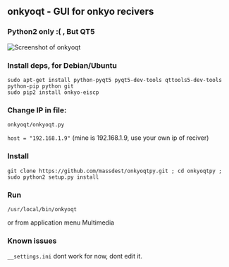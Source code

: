 ## onkyoqt - GUI for onkyo recivers
### Python2 only :( , But QT5

![Screenshot of onkyoqt](https://github.com/massdest/onkyoqtpy/raw/master/onkyoqt_screenshot.png)

### Install deps, for Debian/Ubuntu
```
sudo apt-get install python-pyqt5 pyqt5-dev-tools qttools5-dev-tools python-pip python git
sudo pip2 install onkyo-eiscp
```
### Change IP in file: 

`onkyoqt/onkyoqt.py`

`host = "192.168.1.9"` (mine is 192.168.1.9, use your own ip of reciver)

### Install

`git clone https://github.com/massdest/onkyoqtpy.git ; cd onkyoqtpy ; sudo python2 setup.py install`

### Run

`/usr/local/bin/onkyoqt`

or from application menu Multimedia

### Known issues

`__settings.ini` dont work for now, dont edit it. 


